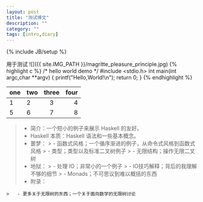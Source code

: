 ```yaml
---
layout: post
title: "测试博文"
description: ""
category: ""
tags: [intro,diary]
---
```

{% include JB/setup %}


用于测试
![]({{ site.IMG_PATH }}/magritte_pleasure_principle.jpg)
{% highlight c %}
/* hello world demo */
#include <stdio.h>
int main(int argc,char **argv)
{
	printf("Hello,World!\n");
	return 0;
}
{% endhighlight %}

|one|two|three|four|
|---|:---|:---:|---:|
|1|2|3|4|
|5|6|7|8|

>- 简介：一个短小的例子来展示 Haskell 的友好。
>- Haskell 本质：Haskell 语法和一些基本概念。
>- 噩梦：
	>	- 函数式风格；一个循序渐进的例子，从命令式风格到函数式风格
	>	- 类型；类型以及标准二叉树例子
	>	- 无限结构；操作无限二叉树
>- 地狱：
	>	- 处理 IO；非常小的一个例子
	>	- IO技巧解释；背后的我理解不够的细节
	>	- Monads；不可思议到难以概括的东西
>- 附录：

	>	- 更多关于无限树的东西；一个关于面向数学的无限树讨论
		
